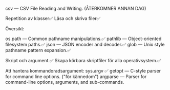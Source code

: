 csv — CSV File Reading and Writing. (ÅTERKOMNER ANNAN DAG)

Repetition av klasser✅
Läsa och skriva filer✅

Översikt:

os.path — Common pathname manipulations.✅
pathlib — Object-oriented filesystem paths.✅
json — JSON encoder and decoder.✅
glob — Unix style pathname pattern expansion.✅

Skript och argument.✅
Skapa körbara skriptfiler för alla operativsystem.✅

Att hantera kommandoradsargument:
sys.argv ✅
getopt — C-style parser for command line options. ("för kännedom")
argparse — Parser for command-line options, arguments, and sub-commands.
